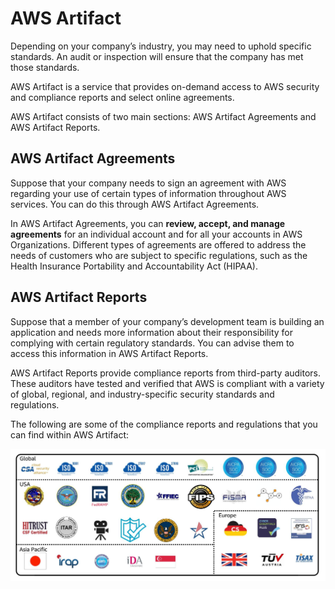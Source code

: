 # AWS Artifact

Depending on your company’s industry, you may need to uphold specific standards. An audit or inspection will ensure that the company has met those standards.

AWS Artifact is a service that provides on-demand access to AWS security and compliance reports and select online agreements.

AWS Artifact consists of two main sections: AWS Artifact Agreements and AWS Artifact Reports.


## AWS Artifact Agreements

Suppose that your company needs to sign an agreement with AWS regarding your use of certain types of information throughout AWS services. You can do this through AWS Artifact Agreements. 

In AWS Artifact Agreements, you can **review, accept, and manage agreements** for an individual account and for all your accounts in AWS Organizations. Different types of agreements are offered to address the needs of customers who are subject to specific regulations, such as the Health Insurance Portability and Accountability Act (HIPAA).


## AWS Artifact Reports

Suppose that a member of your company’s development team is building an application and needs more information about their responsibility for complying with certain regulatory standards. You can advise them to access this information in AWS Artifact Reports. 

AWS Artifact Reports provide compliance reports from third-party auditors. These auditors have tested and verified that AWS is compliant with a variety of global, regional, and industry-specific security standards and regulations.

The following are some of the compliance reports and regulations that you can find within AWS Artifact:

![](images/aws-artifact.png)